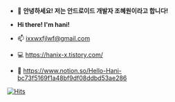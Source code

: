 - 👋 <b>안녕하세요! 저는 안드로이드 개발자 조혜원이라고 합니다! </b>
- <b>Hi there! I'm hani!</b>


- 📫 ixxwxfjlwf@gmail.com
- :computer: https://hanix-x.tistory.com/
- 📄 https://www.notion.so/Hello-Hani-bc73f5169f1a48bf9df08ddbd53ae286

<!---
johyewon/johyewon is a ✨ special ✨ repository because its `README.md` (this file) appears on your GitHub profile.
You can click the Preview link to take a look at your changes.
--->
[![Hits](https://hits.seeyoufarm.com/api/count/incr/badge.svg?url=https%3A%2F%2Fgithub.com%2Fjohyewon%2Fhit-counter&count_bg=%236C73FF&title_bg=%23555555&icon=&icon_color=%23E7E7E7&title=hits&edge_flat=false)](https://hits.seeyoufarm.com)
